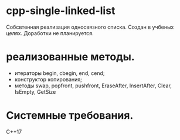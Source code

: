 # cpp-single-linked-list

Собсвтенная реализация односвязного списка.
Создан в учбеных целях.
Доработки не планируется.

# реализованные методы.

- итераторы begin, cbegin, end, cend;
- конструктор копирования;
- методы swap, popfront, pushfront, EraseAfter, InsertAfter, Clear, IsEmpty, GetSize

# Системные требования.

С++17

